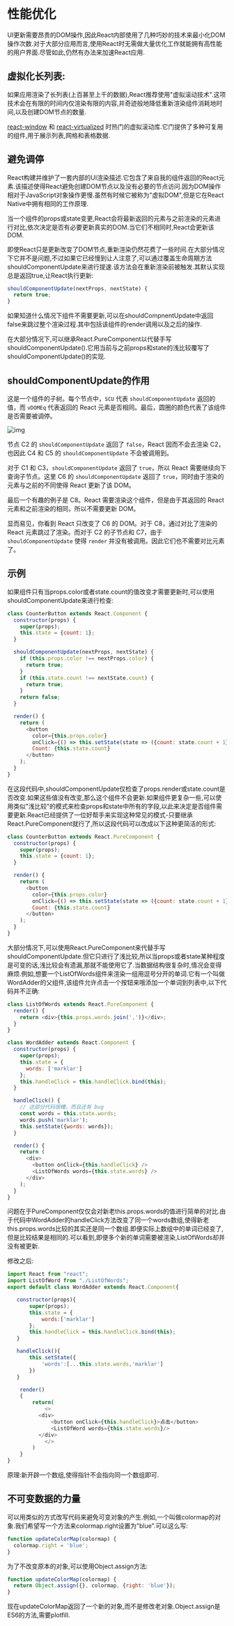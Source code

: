 # 性能优化

UI更新需要昂贵的DOM操作,因此React内部使用了几种巧妙的技术来最小化DOM操作次数.对于大部分应用而言,使用React时无需做大量优化工作就能拥有高性能的用户界面.尽管如此,仍然有办法来加速React应用.

## 虚拟化长列表:

如果应用渲染了长列表(上百甚至上千的数据),React推荐使用"虚拟滚动技术".这项技术会在有限的时间内仅渲染有限的内容,并奇迹般地降低重新渲染组件消耗地时间,以及创建DOM节点的数量.

[react-window](https://react-window.now.sh/) 和 [react-virtualized](https://bvaughn.github.io/react-virtualized/)  时热门的虚拟滚动库.它门提供了多种可复用的组件,用于展示列表,网格和表格数据.

## 避免调停

React构建并维护了一套内部的UI渲染描述.它包含了来自我的组件返回的React元素.该描述使得React避免创建DOM节点以及没有必要的节点访问.因为DOM操作相对于JavaScript对象操作更慢.虽然有时候它被称为"虚拟DOM",但是它在React Native中拥有相同的工作原理.

当一个组件的props或state变更,React会将最新返回的元素与之前渲染的元素进行对比,依次决定是否有必要更新真实的DOM.当它们不相同时,React会更新该DOM.

即使React只是更新改变了DOM节点,重新渲染仍然花费了一些时间.在大部分情况下它并不是问题,不过如果它已经慢到让人注意了,可以通过覆盖生命周期方法shouldComponentUpdate来进行提速.该方法会在重新渲染前被触发.其默认实现总是返回true,让React执行更新:

```js
shouldComponentUpdate(nextProps, nextState) {
  return true;
}
```

如果知道什么情况下组件不需要更新,可以在shouldCompnentUpdate中返回false来跳过整个渲染过程.其中包括该组件的render调用以及之后的操作.

在大部分情况下,可以继承React.PureComponent以代替手写shouldComponentUpdate().它用当前与之前props和state的浅比较覆写了shouldComponentUpdate()的实现.

## shouldComponentUpdate的作用

这是一个组件的子树。每个节点中，`SCU` 代表 `shouldComponentUpdate` 返回的值，而 `vDOMEq` 代表返回的 React 元素是否相同。最后，圆圈的颜色代表了该组件是否需要被调停。 

![img](https://zh-hans.reactjs.org/static/5ee1bdf4779af06072a17b7a0654f6db/cd039/should-component-update.png) 

节点 C2 的 `shouldComponentUpdate` 返回了 `false`，React 因而不会去渲染 C2，也因此 C4 和 C5 的 `shouldComponentUpdate` 不会被调用到。

对于 C1 和 C3，`shouldComponentUpdate` 返回了 `true`，所以 React 需要继续向下查询子节点。这里 C6 的 `shouldComponentUpdate` 返回了 `true`，同时由于渲染的元素与之前的不同使得 React 更新了该 DOM。

最后一个有趣的例子是 C8。React 需要渲染这个组件，但是由于其返回的 React 元素和之前渲染的相同，所以不需要更新 DOM。

显而易见，你看到 React 只改变了 C6 的 DOM。对于 C8，通过对比了渲染的 React 元素跳过了渲染。而对于 C2 的子节点和 C7，由于 `shouldComponentUpdate` 使得 `render` 并没有被调用。因此它们也不需要对比元素了。

## 

##  示例

如果组件只有当props.color或者state.count的值改变才需要更新时,可以使用shouldComponentUpdate来进行检查:

```js
class CounterButton extends React.Component {
  constructor(props) {
    super(props);
    this.state = {count: 1};
  }

  shouldComponentUpdate(nextProps, nextState) {
    if (this.props.color !== nextProps.color) {
      return true;
    }
    if (this.state.count !== nextState.count) {
      return true;
    }
    return false;
  }

  render() {
    return (
      <button
        color={this.props.color}
        onClick={() => this.setState(state => ({count: state.count + 1}))}>
        Count: {this.state.count}
      </button>
    );
  }
}
```

在这段代码中,shouldComponentUpdate仅检查了props.render或state.count是否改变.如果这些值没有改变,那么这个组件不会更新.如果组件更复杂一些,可以使用类似"浅比较"的模式来检查props和state中所有的字段,以此来决定是否组件需要更新.React已经提供了一位好帮手来实现这种常见的模式-只要继承React.PureComponent就行了,所以这段代码可以改成以下这种更简洁的形式:

```js
class CounterButton extends React.PureComponent {
  constructor(props) {
    super(props);
    this.state = {count: 1};
  }

  render() {
    return (
      <button
        color={this.props.color}
        onClick={() => this.setState(state => ({count: state.count + 1}))}>
        Count: {this.state.count}
      </button>
    );
  }
}
```

大部分情况下,可以使用React.PureComponent来代替手写shouldComponentUpdate.但它只进行了浅比较,所以当props或者state某种程度是可变的话,浅比较会有遗漏,那就不能使用它了.当数据结构很复杂时,情况会变得麻烦.例如,想要一个ListOfWords组件来渲染一组用逗号分开的单词.它有一个叫做WordAdder的父组件,该组件允许点击一个按钮来哦添加一个单词到列表中,以下代码并不正确:

```js
class ListOfWords extends React.PureComponent {
  render() {
    return <div>{this.props.words.join(',')}</div>;
  }
}

class WordAdder extends React.Component {
  constructor(props) {
    super(props);
    this.state = {
      words: ['marklar']
    };
    this.handleClick = this.handleClick.bind(this);
  }

  handleClick() {
    // 这部分代码很糟，而且还有 bug
    const words = this.state.words;
    words.push('marklar');
    this.setState({words: words});
  }

  render() {
    return (
      <div>
        <button onClick={this.handleClick} />
        <ListOfWords words={this.state.words} />
      </div>
    );
  }
}
```

问题在于PureComponent仅仅会对新老this.props.words的值进行简单的对比.由于代码中WordAdder的handleClick方法改变了同一个words数组,使得新老this.props.words比较的其实还是同一个数组.即便实际上数组中的单词已经变了,但是比较结果是相同的.可以看到,即便多个新的单词需要被渲染,ListOfWords却并没有被更新.

修改之后:

```js
import React from "react";
import ListOfWord from "./ListOfWords";
export default class WordAdder extends React.Component{

   constructor(props){
       super(props);
       this.state = {
           words:['marklar']
       };
       this.handleClick = this.handleClick.bind(this);
   }

   handleClick(){
       this.setState({
           'words':[...this.state.words,'marklar']
       })
   }

    render()
    {
        return(
            <>
          <div>
              <button onClick={this.handleClick}>点击</button>
              <ListOfWord words={this.state.words}/>
          </div>
            </>
        )
    }
}
```

原理:新开辟一个数组,使得指针不会指向同一个数组即可.

## 不可变数据的力量

可以用类似的方式改写代码来避免可变对象的产生.例如,一个叫做colormap的对象.我们希望写一个方法来colormap.right设置为"blue".可以这么写:

```js
function updateColorMap(colormap) {
  colormap.right = 'blue';
}
```

为了不改变原本的对象,可以使用Object.assign方法:

```js
function updateColorMap(colormap) {
  return Object.assign({}, colormap, {right: 'blue'});
}
```

现在updateColorMap返回了一个新的对象,而不是修改老对象.Object.assign是ES6的方法,需要plotfill.

